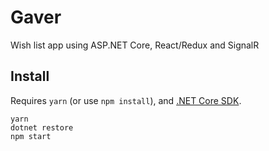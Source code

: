 # Gaver
Wish list app using ASP.NET Core, React/Redux and SignalR

## Install
Requires `yarn` (or use `npm install`), and [.NET Core SDK](https://dot.net).

    yarn
    dotnet restore
    npm start

